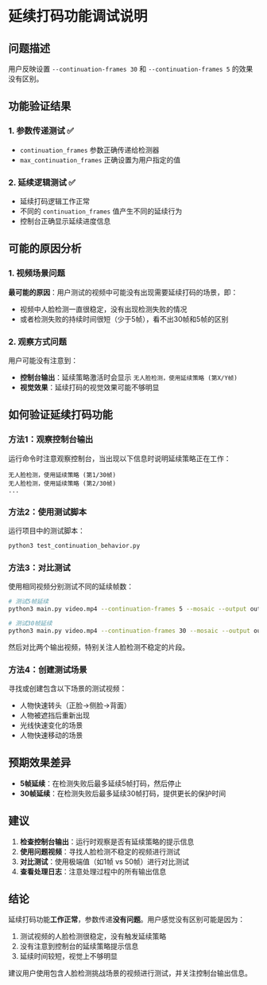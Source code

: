 # 延续打码功能调试说明

## 问题描述
用户反映设置 `--continuation-frames 30` 和 `--continuation-frames 5` 的效果没有区别。

## 功能验证结果

### 1. 参数传递测试 ✅
- `continuation_frames` 参数正确传递给检测器
- `max_continuation_frames` 正确设置为用户指定的值

### 2. 延续逻辑测试 ✅
- 延续打码逻辑工作正常
- 不同的 `continuation_frames` 值产生不同的延续行为
- 控制台正确显示延续进度信息

## 可能的原因分析

### 1. 视频场景问题
**最可能的原因**：用户测试的视频中可能没有出现需要延续打码的场景，即：
- 视频中人脸检测一直很稳定，没有出现检测失败的情况
- 或者检测失败的持续时间很短（少于5帧），看不出30帧和5帧的区别

### 2. 观察方式问题
用户可能没有注意到：
- **控制台输出**：延续策略激活时会显示 `无人脸检测，使用延续策略 (第X/Y帧)`
- **视觉效果**：延续打码的视觉效果可能不够明显

## 如何验证延续打码功能

### 方法1：观察控制台输出
运行命令时注意观察控制台，当出现以下信息时说明延续策略正在工作：
```
无人脸检测，使用延续策略 (第1/30帧)
无人脸检测，使用延续策略 (第2/30帧)
...
```

### 方法2：使用测试脚本
运行项目中的测试脚本：
```bash
python3 test_continuation_behavior.py
```

### 方法3：对比测试
使用相同视频分别测试不同的延续帧数：
```bash
# 测试5帧延续
python3 main.py video.mp4 --continuation-frames 5 --mosaic --output output_5.mp4

# 测试30帧延续
python3 main.py video.mp4 --continuation-frames 30 --mosaic --output output_30.mp4
```

然后对比两个输出视频，特别关注人脸检测不稳定的片段。

### 方法4：创建测试场景
寻找或创建包含以下场景的测试视频：
- 人物快速转头（正脸→侧脸→背面）
- 人物被遮挡后重新出现
- 光线快速变化的场景
- 人物快速移动的场景

## 预期效果差异

- **5帧延续**：在检测失败后最多延续5帧打码，然后停止
- **30帧延续**：在检测失败后最多延续30帧打码，提供更长的保护时间

## 建议

1. **检查控制台输出**：运行时观察是否有延续策略的提示信息
2. **使用问题视频**：寻找人脸检测不稳定的视频进行测试
3. **对比测试**：使用极端值（如1帧 vs 50帧）进行对比测试
4. **查看处理日志**：注意处理过程中的所有输出信息

## 结论

延续打码功能**工作正常**，参数传递**没有问题**。用户感觉没有区别可能是因为：
1. 测试视频的人脸检测很稳定，没有触发延续策略
2. 没有注意到控制台的延续策略提示信息
3. 延续时间较短，视觉上不够明显

建议用户使用包含人脸检测挑战场景的视频进行测试，并关注控制台输出信息。